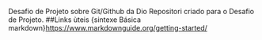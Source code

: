 Desafio de Projeto sobre Git/Github da Dio
Repositori criado para o Desafio de Projeto.
##Links ùteis
{sintexe Básica markdown}https://www.markdownguide.org/getting-started/
